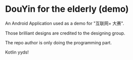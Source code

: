 # DouYin for the elderly (demo)

An Android Application used as a demo for "互联网+ 大赛".

Those brilliant designs are credited to the designing group.

The repo author is only doing the programming part.

Kotlin yyds!
